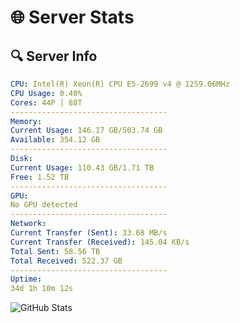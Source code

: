 # 🌐 Server Stats
## 🔍 Server Info
```yaml
CPU: Intel(R) Xeon(R) CPU E5-2699 v4 @ 1259.06MHz
CPU Usage: 0.40%
Cores: 44P | 88T
-----------------------------------
Memory:
Current Usage: 146.17 GB/503.74 GB
Available: 354.12 GB
-----------------------------------
Disk:
Current Usage: 110.43 GB/1.71 TB
Free: 1.52 TB
-----------------------------------
GPU:
No GPU detected
-----------------------------------
Network:
Current Transfer (Sent): 33.68 MB/s
Current Transfer (Received): 145.04 KB/s
Total Sent: 58.56 TB
Total Received: 522.37 GB
-----------------------------------
Uptime:
34d 1h 10m 12s
```
![GitHub Stats](https://img.shields.io/badge/Updated-2025-04-10_22:33:01-blue)